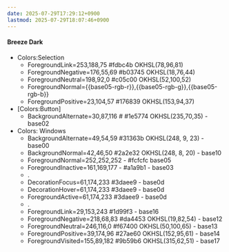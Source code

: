 ```yaml
---
date: 2025-07-29T17:29:12+0900
lastmod: 2025-07-29T18:07:46+0900
---
```


#### Breeze Dark

- Colors:Selection
  - ForegroundLink=253,188,75 #fdbc4b OKHSL(78,96,81)
  - ForegroundNegative=176,55,69 #b03745 OKHSL(18,76,44)
  - ForegroundNeutral=198,92,0 #c05c00 OKHSL(52,100,52)
  - ForegroundNormal={{base05-rgb-r}},{{base05-rgb-g}},{{base05-rgb-b}}
  - ForegroundPositive=23,104,57 #176839 OKHSL(153,94,37)
- [Colors:Button]
  - BackgroundAlternate=30,87,116 # #1e5774 OKHSL(235,70,35) - base02
- Colors: Windows
  - BackgroundAlternate=49,54,59 #31363b OKHSL(248, 9, 23) - base00
  - BackgroundNormal=42,46,50 #2a2e32 OKHSL(248, 8, 20) - base10
  - ForegroundNormal=252,252,252 - #fcfcfc base05
  - ForegroundInactive=161,169,177 - #a1a9b1 - base03
  - .
  - DecorationFocus=61,174,233 #3daee9 - base0d
  - DecorationHover=61,174,233 #3daee9 - base0d
  - ForegroundActive=61,174,233 #3daee9 - base0d
  - .
  - ForegroundLink=29,153,243 #1d99f3 - base16
  - ForegroundNegative=218,68,83 #da4453 OKHSL(19,82,54) - base12
  - ForegroundNeutral=246,116,0 #f67400 OKHSL(50,100,65) - base13
  - ForegroundPositive=39,174,96 #27ae60 OKHSL(152,95,61) - base14
  - ForegroundVisited=155,89,182 #9b59b6 OKHSL(315,62,51) - base17
